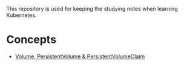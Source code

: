 This repository is used for keeping the studying notes when learning Kubernetes.


Concepts
========

- [Volume, PersistentVolume & PersistentVolumeClaim](volume/concept.md)